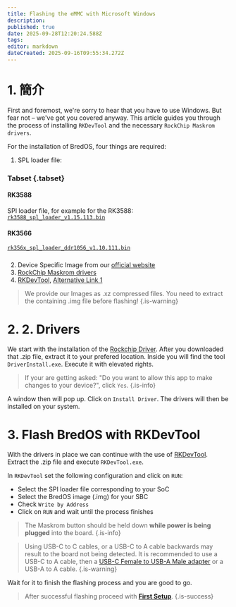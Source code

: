 ```yaml
---
title: Flashing the eMMC with Microsoft Windows
description:
published: true
date: 2025-09-28T12:20:24.588Z
tags:
editor: markdown
dateCreated: 2025-09-16T09:55:34.272Z
---
```


# 1. 簡介

First and foremost, we're sorry to hear that you have to use Windows.
But fear not – we've got you covered anyway.
This article guides you through the process of installing `RKDevTool` and the necessary `RockChip Maskrom drivers`.

For the installation of BredOS, four things are required:

1. SPL loader file:

### Tabset {.tabset}

#### RK3588

SPI loader file, for example for the RK3588:  [`rk3588_spl_loader_v1.15.113.bin`](https://dl.radxa.com/rock5/sw/images/loader/rk3588_spl_loader_v1.15.113.bin)

#### RK3566

[`rk356x_spl_loader_ddr1056_v1.10.111.bin`](https://dl.radxa.com/rock3/images/loader/rock-3a/rk356x_spl_loader_ddr1056_v1.10.111.bin)

###

2. Device Specific Image from our [official website](https://bredos.org/download.html)
3. [RockChip Maskrom drivers](https://dl.radxa.com/tools/windows/)
4. [RKDevTool](https://docs.radxa.com/en/compute-module/cm5/radxa-os/low-level-dev/rkdevtool),     [Alternative Link 1](https://dl.radxa.com/tools/windows/)

> We provide our Images as .xz compressed files. You need to extract the containing .img file before flashing!
> {.is-warning}

# 2. 2. Drivers

We start with the installation of the [Rockchip Driver](https://dl.radxa.com/tools/windows/DriverAssitant_v5.0.zip). After you downloaded that .zip file, extract it to your prefered location.
Inside you will find the tool `DriverInstall.exe`. Execute it with elevated rights.

> If your are getting asked: "Do you want to allow this app to make changes to your device?", click `Yes`.
> {.is-info}

A window then will pop up. Click on `Install Driver`. The drivers will then be installed on your system.

# 3. Flash BredOS with RKDevTool

With the drivers in place we can continue with the use of [RKDevTool](https://docs.radxa.com/en/compute-module/cm5/radxa-os/low-level-dev/rkdevtool). Extract the .zip file and execute `RKDevTool.exe`.

In `RKDevTool` set the following configuration and click on `RUN`:

- Select the SPI loader file corresponding to your SoC
- Select the BredOS image (.img) for your SBC
- Check `Write by Address`
- Click on `RUN` and wait until the process finishes

> The Maskrom button should be held down **while power is being plugged** into the board.
> {.is-info}

> Using USB-C to C cables, or a USB-C to A cable backwards may result to the board not being detected.
> It is recommended to use a USB-C to A cable, then a [USB-C Female to USB-A Male adapter](https://www.aliexpress.com/item/1005004767752226.html) or a USB-A to A cable.
> {.is-warning}

Wait for it to finish the flashing process and you are good to go.

> After successful flashing proceed with [**First Setup**](/en/install/first-setup).
> {.is-success}